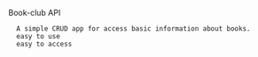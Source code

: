Book-club API

      A simple CRUD app for access basic information about books.
      easy to use
      easy to access
